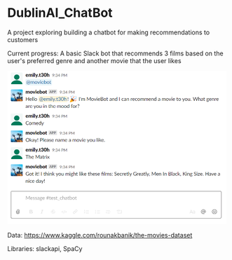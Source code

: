 # DublinAI_ChatBot

A project exploring building a chatbot for making recommendations to customers


Current progress: 
A basic Slack bot that recommends 3 films based on the user's preferred genre and another movie that the user likes

<img src="https://github.com/eteohx/DublinAI_ChatBot/blob/master/images/test_bot.PNG" width="500" height="350">



Data:
https://www.kaggle.com/rounakbanik/the-movies-dataset

Libraries: 
slackapi, SpaCy
